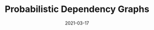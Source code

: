 ---
title: Probabilistic Dependency Graphs
venue: "Cornell CS Theory Tea"
date: 2021-03-17
links:
    - ['slides.pdf', '/files/slides/pdg-slides.pdf']
---